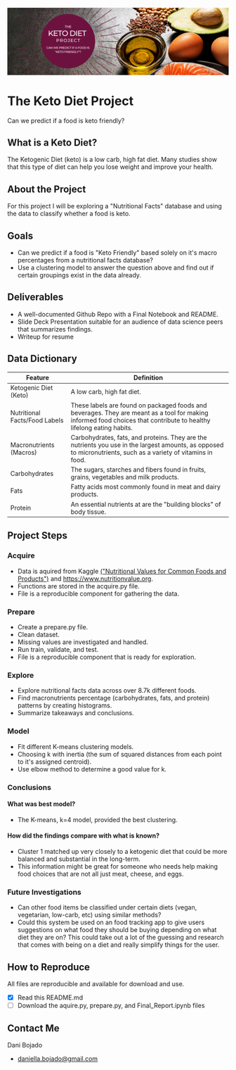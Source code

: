 [![Header](https://github.com/dbojado/Keto-Diet-Project/blob/main/images/The_Keto_Diet_Banner_2.png "Header")](https://www.canva.com/design/DAEPhrgPsOk/NCc1MmlWCpMdEclyl1kbWQ/view?utm_content=DAEPhrgPsOk&utm_campaign=designshare&utm_medium=link&utm_source=sharebutton)

# The Keto Diet Project
Can we predict if a food is keto friendly?

## What is a Keto Diet?
The Ketogenic Diet (keto) is a low carb, high fat diet. Many studies show that this type of diet can help you lose weight and improve your health.


## About the Project
For this project I will be exploring a "Nutritional Facts" database and using the data to classify whether a food is keto. 

## Goals
- Can we predict if a food is "Keto Friendly" based solely on it's macro percentages from a nutritional facts database?
- Use a clustering model to answer the question above and find out if certain groupings exist in the data already.


## Deliverables
- A well-documented Github Repo with a Final Notebook and README.
- Slide Deck Presentation suitable for an audience of data science peers that summarizes findings.
- Writeup for resume


## Data Dictionary
| Feature | Definition |
|---------------------------|--------------------------------------------------|
| Ketogenic Diet (Keto)   | A low carb, high fat diet.|  
| Nutritional Facts/Food Labels   | These labels are found on packaged foods and beverages. They are meant as a tool for making informed food choices that contribute to healthy lifelong eating habits. |  
| Macronutrients (Macros)   | Carbohydrates, fats, and proteins. They are the nutrients you use in the largest amounts, as opposed to micronutrients, such as a variety of vitamins in food. |  
| Carbohydrates   | The sugars, starches and fibers found in fruits, grains, vegetables and milk products. |  
| Fats  | Fatty acids most commonly found in meat and dairy products.|  
| Protein   | An essential nutrients at are the "building blocks" of body tissue. |  

## Project Steps
### Acquire
- Data is aquired from Kaggle [("Nutritional Values for Common Foods and Products")](https://www.kaggle.com/trolukovich/nutritional-values-for-common-foods-and-products) and https://www.nutritionvalue.org.
- Functions are stored in the acquire.py file.
- File is a reproducible component for gathering the data.

### Prepare
- Create a prepare.py file. 
- Clean dataset.
- Missing values are investigated and handled.
- Run train, validate, and test.
- File is a reproducible component that is ready for exploration.

### Explore
- Explore nutritional facts data across over 8.7k different foods.
- Find macronutrients percentage (carbohydrates, fats, and protein) patterns by creating histograms.
- Summarize takeaways and conclusions.   

### Model
- Fit different K-means clustering models. 
- Choosing k with inertia (the sum of squared distances from each point to it's assigned centroid). 
- Use elbow method to determine a good value for k.

### Conclusions
#### What was best model?
- The K-means, k=4 model, provided the best clustering.

#### How did the findings compare with what is known?
- Cluster 1 matched up very closely to a ketogenic diet that could be more balanced and substantial in the long-term. 
- This information might be great for someone who needs help making food choices that are not all just meat, cheese, and eggs.

### Future Investigations
- Can other food items be classified under certain diets (vegan, vegetarian, low-carb, etc) using similar methods?
- Could this system be used on an food tracking app to give users suggestions on what food they should be buying depending on what diet they are on? This could take out a lot of the guessing and research that comes with being on a diet and really simplify things for the user. 

## How to Reproduce
All files are reproducible and available for download and use.
- [x] Read this README.md
- [ ] Download the aquire.py, prepare.py, and Final_Report.ipynb files

## Contact Me 
Dani Bojado
- daniella.bojado@gmail.com 
